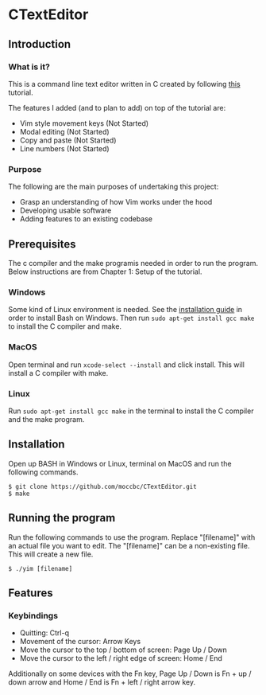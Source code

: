 # CTextEditor

## Introduction

### What is it?
This is a command line text editor written in C created by following [this](https://viewsourcecode.org/snaptoken/kilo/) tutorial.

The features I added (and to plan to add) on top of the tutorial are:

- Vim style movement keys (Not Started)
- Modal editing (Not Started)
- Copy and paste (Not Started)
- Line numbers (Not Started)

### Purpose
The following are the main purposes of undertaking this project:

- Grasp an understanding of how Vim works under the hood
- Developing usable software
- Adding features to an existing codebase

## Prerequisites
The c compiler and the make programis needed in order to run the program. Below instructions are from Chapter 1: Setup of the tutorial.

### Windows
Some kind of Linux environment is needed. See the [installation guide](https://docs.microsoft.com/en-us/windows/wsl/install-win10?redirectedfrom=MSDN) in order to install Bash on Windows. Then run `sudo apt-get install gcc make` to install the C compiler and make.

### MacOS
Open terminal and run `xcode-select --install` and click install. This will install a C compiler with make.

### Linux
Run `sudo apt-get install gcc make` in the terminal to install the C compiler and the make program.

## Installation
Open up BASH in Windows or Linux, terminal on MacOS and run the following commands.

    $ git clone https://github.com/moccbc/CTextEditor.git
    $ make

## Running the program
Run the following commands to use the program. Replace "[filename]" with an actual file you want to edit. The "[filename]" can be a non-existing file. This will create a new file.

    $ ./yim [filename]

## Features

### Keybindings
- Quitting: Ctrl-q
- Movement of the cursor: Arrow Keys
- Move the cursor to the top / bottom of screen: Page Up / Down
- Move the cursor to the left / right edge of screen: Home / End

Additionally on some devices with the Fn key, Page Up / Down is Fn + up / down arrow and Home / End is Fn + left / right arrow key.
